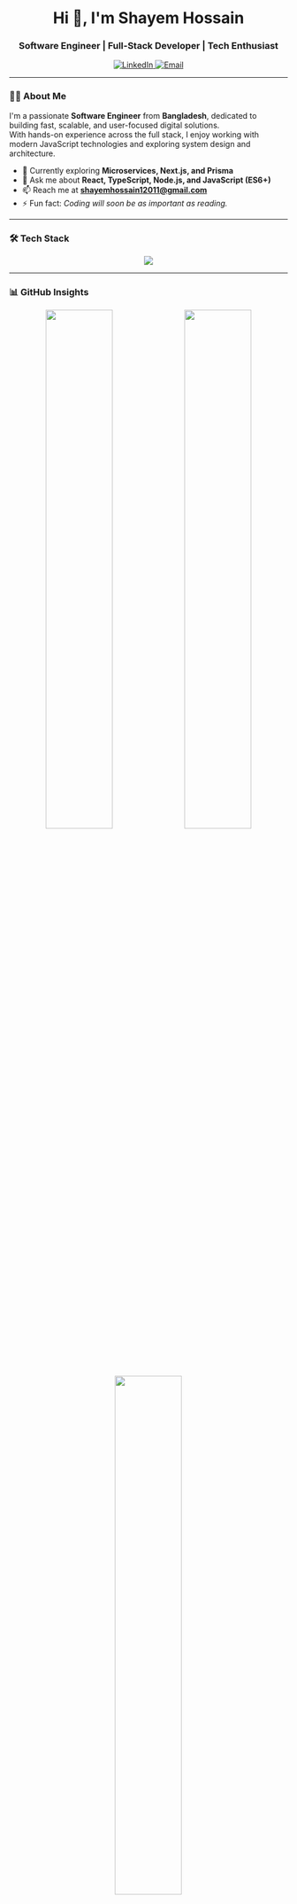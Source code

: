 <!-- Header -->
<h1 align="center">Hi 👋, I'm Shayem Hossain</h1>
<h3 align="center">Software Engineer | Full-Stack Developer | Tech Enthusiast</h3>

<p align="center">
  <a href="https://linkedin.com/in/shayem-hossain" target="_blank">
    <img src="https://img.shields.io/badge/LinkedIn-0077B5?style=for-the-badge&logo=linkedin&logoColor=white" alt="LinkedIn" />
  </a>
  <a href="mailto:shayemhossain12011@gmail.com">
    <img src="https://img.shields.io/badge/Email-D14836?style=for-the-badge&logo=gmail&logoColor=white" alt="Email" />
  </a>
</p>

---

<!-- About -->
### 👨‍💻 About Me
I'm a passionate **Software Engineer** from **Bangladesh**, dedicated to building fast, scalable, and user-focused digital solutions.  
With hands-on experience across the full stack, I enjoy working with modern JavaScript technologies and exploring system design and architecture.  

- 💼 Currently exploring **Microservices, Next.js, and Prisma**  
- 💬 Ask me about **React, TypeScript, Node.js, and JavaScript (ES6+)**  
- 📫 Reach me at **shayemhossain12011@gmail.com**  
- ⚡ Fun fact: *Coding will soon be as important as reading.*

---

<!-- Tech Stack -->
### 🛠️ Tech Stack
<p align="center">
  <img src="https://skillicons.dev/icons?i=react,nextjs,typescript,javascript,nodejs,express,mongodb,postgresql,html,css,tailwind,git,github,vscode,docker" />
</p>

---

<!-- GitHub Stats -->
### 📊 GitHub Insights
<p align="center">
  <img width="49%" src="https://github-readme-stats.vercel.app/api?username=sayemhossain&show_icons=true&theme=react&hide_border=true&bg_color=20232a&title_color=61dafb&icon_color=61dafb" />
  <img width="49%" src="https://github-readme-streak-stats.herokuapp.com?user=sayemhossain&theme=react&hide_border=true&background=20232a&ring=61dafb&fire=61dafb&currStreakLabel=61dafb" />
</p>

<p align="center">
  <img width="49%" src="https://github-readme-stats.vercel.app/api/top-langs/?username=sayemhossain&layout=compact&theme=react&hide_border=true&bg_color=20232a&title_color=61dafb&text_color=ffffff" />
</p>

---

<!-- Quote -->
<h4 align="center">“Building the future, one line of code at a time.” 🚀</h4>

<p align="center">
  <img src="https://komarev.com/ghpvc/?username=sayemhossain&label=Profile%20Views&color=0e75b6&style=flat" alt="Profile views" />
</p>
